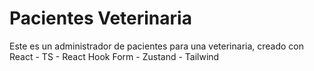 # Pacientes Veterinaria

Este es un administrador de pacientes para una veterinaria, creado con React - TS - React Hook Form - Zustand - Tailwind
